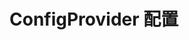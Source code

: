# ConfigProvider 配置

<code src="./demos/demo1.jsx" ></code>

<code src="./demos/demo2.jsx" ></code>
